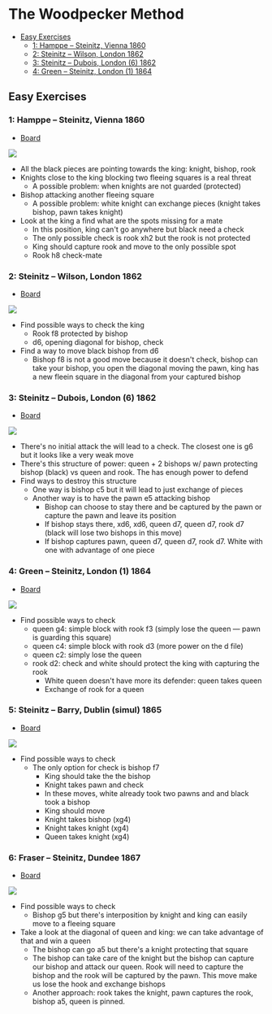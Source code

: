 # The Woodpecker Method

- [Easy Exercises](#easy-exercises)
  - [1: Hamppe – Steinitz, Vienna 1860](#1-hamppe--steinitz-vienna-1860)
  - [2: Steinitz – Wilson, London 1862](#2-steinitz--wilson-london-1862)
  - [3: Steinitz – Dubois, London (6) 1862](#3-steinitz--dubois-london-6-1862)
  - [4: Green – Steinitz, London (1) 1864](#4-green--steinitz-london-1-1864)

## Easy Exercises

### 1: Hamppe – Steinitz, Vienna 1860

- [Board](https://lichess.org/study/fmCGaziQ/1kiIy1C0)

![](easy/001.png)

- All the black pieces are pointing towards the king: knight, bishop, rook
- Knights close to the king blocking two fleeing squares is a real threat
  - A possible problem: when knights are not guarded (protected)
- Bishop attacking another fleeing square
  - A possible problem: white knight can exchange pieces (knight takes bishop, pawn takes knight)
- Look at the king a find what are the spots missing for a mate
  - In this position, king can't go anywhere but black need a check
  - The only possible check is rook xh2 but the rook is not protected
  - King should capture rook and move to the only possible spot
  - Rook h8 check-mate

### 2: Steinitz – Wilson, London 1862

- [Board](https://lichess.org/study/fmCGaziQ/3xbXMcxD)

![](easy/002.png)

- Find possible ways to check the king
  - Rook f8 protected by bishop
  - d6, opening diagonal for bishop, check
- Find a way to move black bishop from d6
  - Bishop f8 is not a good move because it doesn't check, bishop can take your bishop, you open the diagonal moving the pawn, king has a new fleein square in the diagonal from your captured bishop

### 3: Steinitz – Dubois, London (6) 1862

- [Board](https://lichess.org/study/fmCGaziQ/6WpdNogJ)

![](easy/003.png)

- There's no initial attack the will lead to a check. The closest one is g6 but it looks like a very weak move
- There's this structure of power: queen + 2 bishops w/ pawn protecting bishop (black) vs queen and rook. The has enough power to defend
- Find ways to destroy this structure
  - One way is bishop c5 but it will lead to just exchange of pieces
  - Another way is to have the pawn e5 attacking bishop
    - Bishop can choose to stay there and be captured by the pawn or capture the pawn and leave its position
    - If bishop stays there, xd6, xd6, queen d7, queen d7, rook d7 (black will lose two bishops in this move)
    - If bishop captures pawn, queen d7, queen d7, rook d7. White with one with advantage of one piece

### 4: Green – Steinitz, London (1) 1864

- [Board](https://lichess.org/study/fmCGaziQ/qYbzh8BY)

![](easy/004.png)

- Find possible ways to check
  - queen g4: simple block with rook f3 (simply lose the queen — pawn is guarding this square)
  - queen c4: simple block with rook d3 (more power on the d file)
  - queen c2: simply lose the queen
  - rook d2: check and white should protect the king with capturing the rook
    - White queen doesn't have more its defender: queen takes queen
    - Exchange of rook for a queen

### 5: Steinitz – Barry, Dublin (simul) 1865

- [Board](https://lichess.org/study/fmCGaziQ/XbKDrY1P)

![](easy/005.png)

- Find possible ways to check
  - The only option for check is bishop f7
    - King should take the the bishop
    - Knight takes pawn and check
    - In these moves, white already took two pawns and and black took a bishop
    - King should move
    - Knight takes bishop (xg4)
    - Knight takes knight (xg4)
    - Queen takes knight (xg4)

### 6: Fraser – Steinitz, Dundee 1867

- [Board](https://lichess.org/study/fmCGaziQ/lRgdCxcj)

![](easy/006.png)

- Find possible ways to check
  - Bishop g5 but there's interposition by knight and king can easily move to a fleeing square
- Take a look at the diagonal of queen and king: we can take advantage of that and win a queen
  - The bishop can go a5 but there's a knight protecting that square
  - The bishop can take care of the knight but the bishop can capture our bishop and attack our queen. Rook will need to capture the bishop and the rook will be captured by the pawn. This move make us lose the hook and exchange bishops
  - Another approach: rook takes the knight, pawn captures the rook, bishop a5, queen is pinned.
